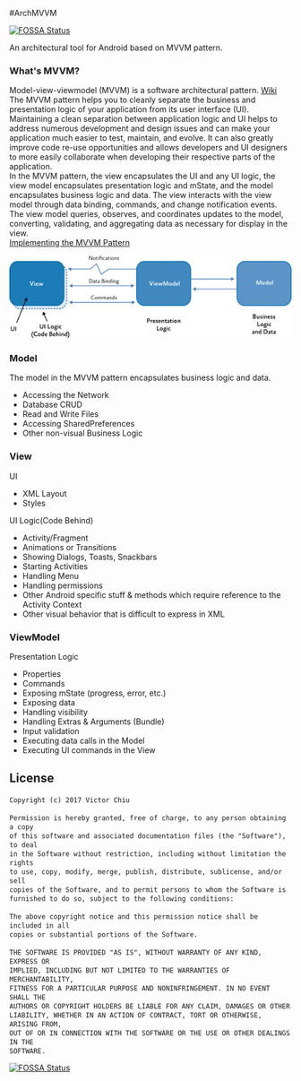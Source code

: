 #ArchMVVM

[![FOSSA Status](https://app.fossa.io/api/projects/git%2Bgithub.com%2F4332weizi%2FArchMVVM.svg?type=shield)](https://app.fossa.io/projects/git%2Bgithub.com%2F4332weizi%2FArchMVVM?ref=badge_shield)

An architectural tool for Android based on MVVM pattern.

### What's MVVM?  
Model-view-viewmodel (MVVM) is a software architectural pattern. [Wiki](https://en.wikipedia.org/wiki/Model-view-viewmodel)  
The MVVM pattern helps you to cleanly separate the business 
and presentation logic of your application from its user interface (UI). 
Maintaining a clean separation between application logic and UI 
helps to address numerous development and design issues and 
can make your application much easier to test, maintain, and evolve. 
It can also greatly improve code re-use opportunities and 
allows developers and UI designers to more easily collaborate 
when developing their respective parts of the application.  
In the MVVM pattern, the view encapsulates the UI and any UI logic, 
the view model encapsulates presentation logic and mState, 
and the model encapsulates business logic and data. The view interacts 
with the view model through data binding, commands, 
and change notification events. The view model queries, observes, 
and coordinates updates to the model, converting, validating, 
and aggregating data as necessary for display in the view.  
[Implementing the MVVM Pattern](https://msdn.microsoft.com/en-us/library/gg405484.aspx)
  
![The MVVM classes and their interactions](images/mvvm-classes-and-interactions.png) 
 

### Model
The model in the MVVM pattern encapsulates business logic and data. 
* Accessing the Network
* Database CRUD
* Read and Write Files
* Accessing SharedPreferences
* Other non-visual Business Logic

### View
UI
* XML Layout
* Styles

UI Logic(Code Behind)
* Activity/Fragment
* Animations or Transitions
* Showing Dialogs, Toasts, Snackbars
* Starting Activities
* Handling Menu
* Handling permissions
* Other Android specific stuff & methods which require reference to the Activity Context
* Other visual behavior that is difficult to express in XML

### ViewModel
Presentation Logic
* Properties
* Commands
* Exposing mState (progress, error, etc.)
* Exposing data
* Handling visibility
* Handling Extras & Arguments (Bundle)
* Input validation
* Executing data calls in the Model
* Executing UI commands in the View 

License
-------

    Copyright (c) 2017 Victor Chiu

    Permission is hereby granted, free of charge, to any person obtaining a copy
    of this software and associated documentation files (the "Software"), to deal
    in the Software without restriction, including without limitation the rights
    to use, copy, modify, merge, publish, distribute, sublicense, and/or sell
    copies of the Software, and to permit persons to whom the Software is
    furnished to do so, subject to the following conditions:

    The above copyright notice and this permission notice shall be included in all
    copies or substantial portions of the Software.

    THE SOFTWARE IS PROVIDED "AS IS", WITHOUT WARRANTY OF ANY KIND, EXPRESS OR
    IMPLIED, INCLUDING BUT NOT LIMITED TO THE WARRANTIES OF MERCHANTABILITY,
    FITNESS FOR A PARTICULAR PURPOSE AND NONINFRINGEMENT. IN NO EVENT SHALL THE
    AUTHORS OR COPYRIGHT HOLDERS BE LIABLE FOR ANY CLAIM, DAMAGES OR OTHER
    LIABILITY, WHETHER IN AN ACTION OF CONTRACT, TORT OR OTHERWISE, ARISING FROM,
    OUT OF OR IN CONNECTION WITH THE SOFTWARE OR THE USE OR OTHER DEALINGS IN THE
    SOFTWARE.


[![FOSSA Status](https://app.fossa.io/api/projects/git%2Bgithub.com%2F4332weizi%2FArchMVVM.svg?type=large)](https://app.fossa.io/projects/git%2Bgithub.com%2F4332weizi%2FArchMVVM?ref=badge_large)
